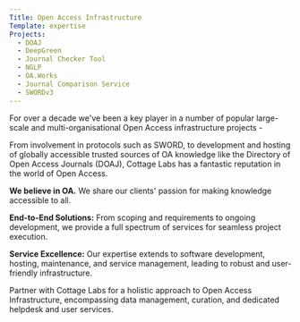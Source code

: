 ```yaml
---
Title: Open Access Infrastructure
Template: expertise
Projects: 
  - DOAJ
  - DeepGreen
  - Journal Checker Tool
  - NGLP
  - OA.Works
  - Journal Comparison Service
  - SWORDv3
---
```



For over a decade we've been a key player in a number of popular large-scale and multi-organisational Open Access infrastructure projects - 

From involvement in protocols such as SWORD, to development and hosting of globally accessible trusted sources of OA knowledge like the Directory of Open Access Journals (DOAJ), Cottage Labs has a fantastic reputation in the world of Open Access.

**We believe in OA.** We share our clients' passion for making knowledge accessible to all.

**End-to-End Solutions:** From scoping and requirements to ongoing development, we provide a full spectrum of services for seamless project execution.

**Service Excellence:** Our expertise extends to software development, hosting, maintenance, and service management, leading to robust and user-friendly infrastructure.

Partner with Cottage Labs for a holistic approach to Open Access Infrastructure, encompassing data management, curation, and dedicated helpdesk and user services.
